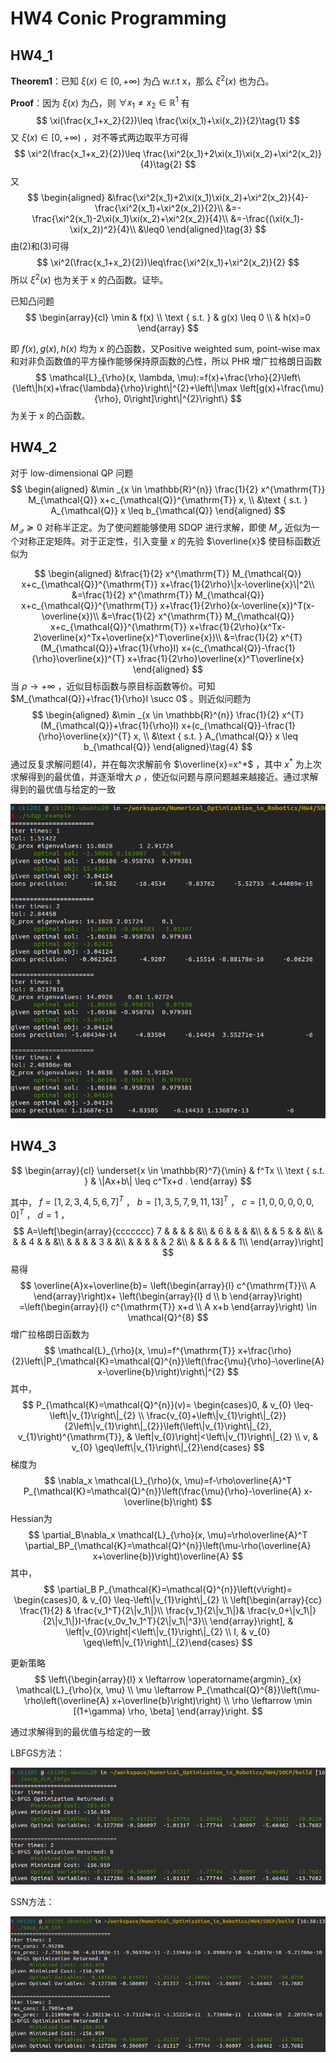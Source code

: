 # HW4 Conic Programming

## HW4_1

**Theorem1**：已知 $\xi(x)\in[0,+\infty)$ 为凸 w.r.t x，那么 $\xi^2(x)$ 也为凸。

**Proof**：因为 $\xi(x)$ 为凸，则 $\forall x_1\neq x_2\in\mathbb{R}^1$ 有
$$
\xi(\frac{x_1+x_2}{2})\leq \frac{\xi(x_1)+\xi(x_2)}{2}\tag{1}
$$
又 $\xi(x)\in[0,+\infty)$ ，对不等式两边取平方可得
$$
\xi^2(\frac{x_1+x_2}{2})\leq \frac{\xi^2(x_1)+2\xi(x_1)\xi(x_2)+\xi^2(x_2)}{4}\tag{2}
$$
又
$$
\begin{aligned}
&\frac{\xi^2(x_1)+2\xi(x_1)\xi(x_2)+\xi^2(x_2)}{4}-\frac{\xi^2(x_1)+\xi^2(x_2)}{2}\\
&=-\frac{\xi^2(x_1)-2\xi(x_1)\xi(x_2)+\xi^2(x_2)}{4}\\
&=-\frac{(\xi(x_1)-\xi(x_2))^2}{4}\\
&\leq0
\end{aligned}\tag{3}
$$
由(2)和(3)可得
$$
\xi^2(\frac{x_1+x_2}{2})\leq\frac{\xi^2(x_1)+\xi^2(x_2)}{2}
$$
所以 $\xi^2(x)$ 也为关于 x 的凸函数。证毕。

已知凸问题
$$
\begin{array}{cl}
\min & f(x) \\
\text { s.t. } & g(x) \leq 0 \\
& h(x)=0
\end{array}
$$

即 $f(x),g(x),h(x)$ 均为 x 的凸函数，又Positive weighted sum, point-wise max和对非负函数值的平方操作能够保持原函数的凸性，所以 PHR 增广拉格朗日函数
$$
\mathcal{L}_{\rho}(x, \lambda, \mu):=f(x)+\frac{\rho}{2}\left\{\left\|h(x)+\frac{\lambda}{\rho}\right\|^{2}+\left\|\max \left[g(x)+\frac{\mu}{\rho}, 0\right]\right\|^{2}\right\}
$$
为关于 x 的凸函数。

## HW4_2

对于 low-dimensional QP 问题
$$
\begin{aligned}
&\min _{x \in \mathbb{R}^{n}} \frac{1}{2} x^{\mathrm{T}} M_{\mathcal{Q}} x+c_{\mathcal{Q}}^{\mathrm{T}} x, \\
&\text { s.t. } A_{\mathcal{Q}} x \leq b_{\mathcal{Q}}
\end{aligned}
$$
$M_{\mathcal{Q}} \succeq 0$ 对称半正定。为了使问题能够使用 SDQP 进行求解，即使 $M_{\mathcal{Q}}$ 近似为一个对称正定矩阵。对于正定性，引入变量 $x$ 的先验 $\overline{x}$ 使目标函数近似为

$$
\begin{aligned}
&\frac{1}{2} x^{\mathrm{T}} M_{\mathcal{Q}} x+c_{\mathcal{Q}}^{\mathrm{T}} x+\frac{1}{2\rho}\|x-\overline{x}\|^2\\
&=\frac{1}{2} x^{\mathrm{T}} M_{\mathcal{Q}} x+c_{\mathcal{Q}}^{\mathrm{T}} x+\frac{1}{2\rho}(x-\overline{x})^T(x-\overline{x})\\
&=\frac{1}{2} x^{\mathrm{T}} M_{\mathcal{Q}} x+c_{\mathcal{Q}}^{\mathrm{T}} x+\frac{1}{2\rho}(x^Tx-2\overline{x}^Tx+\overline{x}^T\overline{x})\\
&=\frac{1}{2} x^{T} (M_{\mathcal{Q}}+\frac{1}{\rho}I) x+(c_{\mathcal{Q}}-\frac{1}{\rho}\overline{x})^{T} x+\frac{1}{2\rho}\overline{x}^T\overline{x}
\end{aligned}
$$
当 $\rho\rightarrow+\infty$ ，近似目标函数与原目标函数等价。可知 $M_{\mathcal{Q}}+\frac{1}{\rho}I \succ 0$ 。则近似问题为
$$
\begin{aligned}
&\min _{x \in \mathbb{R}^{n}} \frac{1}{2} x^{T} (M_{\mathcal{Q}}+\frac{1}{\rho}I) x+(c_{\mathcal{Q}}-\frac{1}{\rho}\overline{x})^{T} x, \\
&\text { s.t. } A_{\mathcal{Q}} x \leq b_{\mathcal{Q}}
\end{aligned}\tag{4}
$$
通过反复求解问题(4)，并在每次求解前令 $\overline{x}=x^*$ ，其中 $x^*$ 为上次求解得到的最优值，并逐渐增大 $\rho$ ，使近似问题与原问题越来越接近。通过求解得到的最优值与给定的一致

![image-20220810112601826](attachments/image-20220810112601826.png)

## HW4_3

$$
\begin{array}{cl}
\underset{x \in \mathbb{R}^7}{\min} & f^Tx \\
\text { s.t. } & \|Ax+b\| \leq c^Tx+d .
\end{array}
$$

其中， $f=[1,2,3,4,5,6,7]^T$ ， $b=[1,3,5,7,9,11,13]^T$ ， $c=[1,0,0,0,0,0,0]^T$ ， $d=1$ ，
$$
A=\left[\begin{array}{ccccccc}
7 & & & & &\\
 & 6 & & & &\\
& & 5 & & &\\
& & & 4 & & &\\
& & & & 3 & &\\
& & & & & 2 &\\
& & & & & & 1\\
\end{array}\right]
$$
易得
$$
\overline{A}x+\overline{b}=
\left(\begin{array}{l}
c^{\mathrm{T}}\\
A
\end{array}\right)x+
\left(\begin{array}{l}
d \\
b
\end{array}\right)
=\left(\begin{array}{l}
c^{\mathrm{T}} x+d \\
A x+b
\end{array}\right) \in \mathcal{Q}^{8}
$$
增广拉格朗日函数为
$$
\mathcal{L}_{\rho}(x, \mu)=f^{\mathrm{T}} x+\frac{\rho}{2}\left\|P_{\mathcal{K}=\mathcal{Q}^{n}}\left(\frac{\mu}{\rho}-\overline{A} x-\overline{b}\right)\right\|^{2}
$$
其中，
$$
P_{\mathcal{K}=\mathcal{Q}^{n}}(v)= \begin{cases}0, & v_{0} \leq-\left\|v_{1}\right\|_{2} \\ \frac{v_{0}+\left\|v_{1}\right\|_{2}}{2\left\|v_{1}\right\|_{2}}\left(\left\|v_{1}\right\|_{2}, v_{1}\right)^{\mathrm{T}}, & \left|v_{0}\right|<\left\|v_{1}\right\|_{2} \\ v, & v_{0} \geq\left\|v_{1}\right\|_{2}\end{cases}
$$
梯度为
$$
\nabla_x \mathcal{L}_{\rho}(x, \mu)=f-\rho\overline{A}^T P_{\mathcal{K}=\mathcal{Q}^{n}}\left(\frac{\mu}{\rho}-\overline{A} x-\overline{b}\right)
$$
Hessian为
$$
\partial_B\nabla_x \mathcal{L}_{\rho}(x, \mu)=\rho\overline{A}^T \partial_BP_{\mathcal{K}=\mathcal{Q}^{n}}\left(\mu-\rho(\overline{A} x+\overline{b})\right)\overline{A}
$$
其中，
$$
\partial_B P_{\mathcal{K}=\mathcal{Q}^{n}}\left(v\right)=
\begin{cases}0, & v_{0} \leq-\left\|v_{1}\right\|_{2} \\ \left[\begin{array}{cc}
\frac{1}{2} & \frac{v_1^T}{2\|v_1\|}\\
\frac{v_1}{2\|v_1\|}& \frac{v_0+\|v_1\|}{2\|v_1\|}I-\frac{v_0v_1v_1^T}{2\|v_1\|^3}\\
\end{array}\right], & \left|v_{0}\right|<\left\|v_{1}\right\|_{2} \\
I, & v_{0} \geq\left\|v_{1}\right\|_{2}\end{cases}
$$


更新策略
$$
\left\{\begin{array}{l}
x \leftarrow \operatorname{argmin}_{x} \mathcal{L}_{\rho}(x, \mu) \\
\mu \leftarrow P_{\mathcal{Q}^{8}}\left(\mu-\rho\left(\overline{A} x+\overline{b}\right)\right) \\
\rho \leftarrow \min [(1+\gamma) \rho, \beta]
\end{array}\right.
$$

通过求解得到的最优值与给定的一致

LBFGS方法：

![image-20220811163701060](attachments/image-20220811163701060.png)

SSN方法：

![image-20220811163828387](attachments/image-20220811163828387.png)


